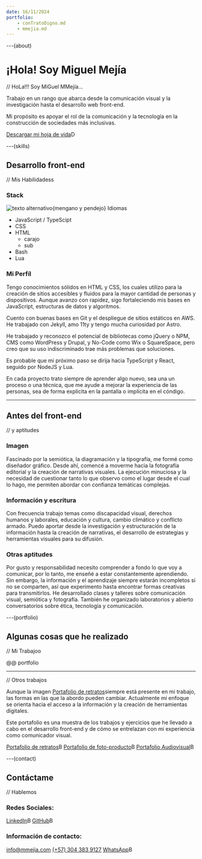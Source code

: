```yaml
---
date: 16/11/2024
portfolio:
    - conTratoDigno.md
    - mmejia.md
---
```


---(about)

# ¡Hola! Soy Miguel Mejía

// HoLa!!! Soy MiGuel MMejía...

Trabajo en un rango que abarca desde la comunicación visual y la investigación hasta el desarrollo web front-end.

Mi propósito es apoyar el rol de la comunicación y la tecnología en la construcción de sociedades más inclusivas.

[Descargar mi hoja de vida](/assets/pdf/MiguelMejia_resume-cv.pdf)D

---(skills)

## Desarrollo front-end

// Mis Habilidadess

### Stack

![texto alternativo](https://cv.mmejia.com/assets/img/contratoDigno_PADF-0.png){mengano y pendejo}
Idiomas

-   JavaScript / TypeScipt
-   CSS
-   HTML
    -   carajo
    -   sub
-   Bash
-   Lua

### Mi Perfíl

Tengo conocimientos sólidos en HTML y CSS, los cuales utilizo para la creación de sitios accesibles y fluidos para la mayor cantidad de personas y dispositivos. Aunque avanzo con rapidez, sigo fortaleciendo mis bases en JavaScript, estructuras de datos y algoritmos.

Cuento con buenas bases en Git y el despliegue de sitios estáticos en AWS. He trabajado con Jekyll, amo 11ty y tengo mucha curiosidad por Astro.

He trabajado y reconozco el potencial de bibliotecas como jQuery o NPM, CMS como WordPress y Drupal, y No-Code como Wix o SquareSpace, pero creo que su uso indiscriminado trae más problemas que soluciones.

Es probable que mi próximo paso se dirija hacia TypeScript y React, seguido por NodeJS y Lua.

En cada proyecto trato siempre de aprender algo nuevo, sea una un proceso o una técnica, que me ayude a mejorar la experiencia de las personas, sea de forma explícita en la pantalla o implícita en el cóndigo.

---

## Antes del front-end

// y aptitudes

### Imagen

Fascinado por la semiótica, la diagramación y la tipografía, me formé como diseñador gráfico. Desde ahí, comencé a moverme hacia la fotografía editorial y la creación de narrativas visuales. La ejecución minuciosa y la necesidad de cuestionar tanto lo que observo como el lugar desde el cual lo hago, me permiten abordar con confianza temáticas complejas.

### Información y escritura

Con frecuencia trabajo temas como discapacidad visual, derechos humanos y laborales, educación y cultura, cambio climático y conflicto armado. Puedo aportar desde la investigación y estructuración de la información hasta la creación de narrativas, el desarrollo de estrategias y herramientas visuales para su difusión.

### Otras aptitudes

Por gusto y responsabilidad necesito comprender a fondo lo que voy a comunicar, por lo tanto, me enseñé a estar constantemente aprendiendo. Sin embargo, la información y el aprendizaje siempre estarán incompletos si no se comparten, así que experimento hasta encontrar formas creativas para transmitirlos. He desarrollado clases y talleres sobre comunicación visual, semiótica y fotografía. También he organizado laboratorios y abierto conversatorios sobre ética, tecnología y comunicación.

---(portfolio)

## Algunas cosas que he realizado

// Mi Trabajoo

@@ portfolio

---

// Otros trabajos

Aunque la imagen [Portafolio de retratos](https://mmejia.com)siempre está presente en mi trabajo, las formas en las que la abordo pueden cambiar. Actualmente mi enfoque se orienta hacia el acceso a la información y la creación de herramientas digitales.

Este portafolio es una muestra de los trabajos y ejercicios que he llevado a cabo en el desarrollo front-end y de cómo se entrelazan con mi experiencia como comunicador visual.

[Portafolio de retratos](https://mmejia.com)B
[Portafolio de foto-producto](https://producto.mmejia.com)B
[Portafolio Audiovisual](https://audiovisual.mmejia.com)B

---(contact)

## Contáctame

// Hablemos

### Redes Sociales:

[LinkedIn](https://www.linkedin.com/in/-mmejia/)B
[GitHub](https://github.com/dothedada)B

### Información de contacto:

[info@mmejia.com](mailto:info@mmejia.com)
[(+57) 304 383 9127](tel:3043839127)
[WhatsApp](https://wa.me/573043839127)B
